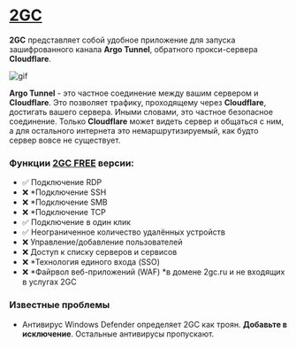 # [2GC](https://2gc.ru)
**2GC** представляет собой удобное приложение для запуска зашифрованного канала **Argo Tunnel**, обратного прокси-сервера **Cloudflare**. 

![gif](https://github.com/mlanies/2GC-app-ras/blob/main/2gc_.gif)

**Argo Tunnel** - это частное соединение между вашим сервером и **Cloudflare**. Это позволяет трафику, проходящему через **Cloudflare**, достигать вашего сервера. Иными словами, это частное безопасное соединение. Только **Cloudflare** может видеть сервер и общаться с ним, а для остального интернета это немаршрутизируемый, как будто сервер вовсе не существует.

### Функции [2GC FREE](https://2gc.ru/#DOWNLOADS) версии:

- ✅ Подключение RDP
- ❌ *Подключение SSH
- ❌ *Подключение SMB
- ❌ *Подключение TCP
- ✅ Подключение в один клик
- ✅ Неограниченное количество удалённых устройств
- ❌ Управление/добавление пользователей
- ❌ Доступ к списку серверов и сервисов
- ❌ *Технология единого входа (SSO) 
- ❌ *Файрвол веб-приложений (WAF)
*в домене 2gc.ru и не входящих в услугах 2GC

### Известные проблемы

- Антивирус Windows Defender определяет 2GC как троян. **Добавьте в исключение**. Остальные антивирусы пропускают.
